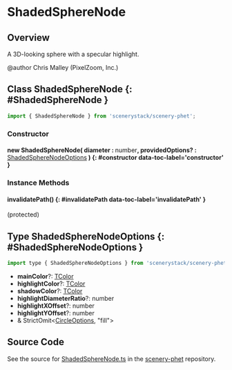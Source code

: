 # ShadedSphereNode

## Overview

A 3D-looking sphere with a specular highlight.

@author Chris Malley (PixelZoom, Inc.)

## Class ShadedSphereNode {: #ShadedSphereNode }


```js
import { ShadedSphereNode } from 'scenerystack/scenery-phet';
```
### Constructor

#### new ShadedSphereNode( diameter : <span style="font-weight: 400;"><span style="color: hsla(calc(var(--md-hue) + 180deg),80%,40%,1);">number</span></span>, providedOptions? : <span style="font-weight: 400;">[ShadedSphereNodeOptions](../scenery-phet/ShadedSphereNode.md#ShadedSphereNodeOptions)</span> ) {: #constructor data-toc-label='constructor' }

### Instance Methods

#### invalidatePath() {: #invalidatePath data-toc-label='invalidatePath' }

(protected)



## Type ShadedSphereNodeOptions {: #ShadedSphereNodeOptions }


```js
import type { ShadedSphereNodeOptions } from 'scenerystack/scenery-phet';
```


- **mainColor**?: [TColor](../scenery/TColor.md)
- **highlightColor**?: [TColor](../scenery/TColor.md)
- **shadowColor**?: [TColor](../scenery/TColor.md)
- **highlightDiameterRatio**?: <span style="color: hsla(calc(var(--md-hue) + 180deg),80%,40%,1);">number</span>
- **highlightXOffset**?: <span style="color: hsla(calc(var(--md-hue) + 180deg),80%,40%,1);">number</span>
- **highlightYOffset**?: <span style="color: hsla(calc(var(--md-hue) + 180deg),80%,40%,1);">number</span>
- &amp; StrictOmit&lt;[CircleOptions](../scenery/Circle.md#CircleOptions), "fill"&gt;




## Source Code

See the source for [ShadedSphereNode.ts](https://github.com/phetsims/scenery-phet/blob/main/js/ShadedSphereNode.ts) in the [scenery-phet](https://github.com/phetsims/scenery-phet) repository.
